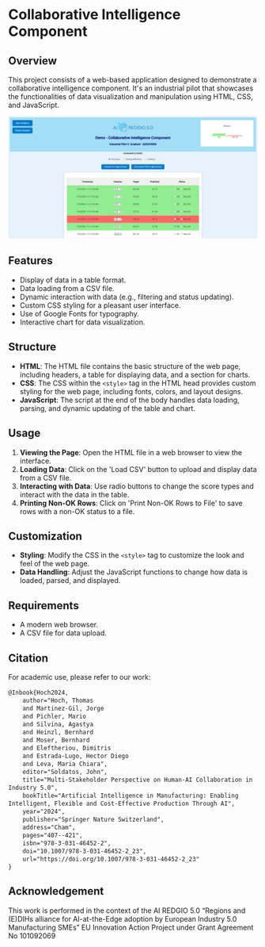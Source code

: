 # Collaborative Intelligence Component

## Overview
This project consists of a web-based application designed to demonstrate a collaborative intelligence component. It's an industrial pilot that showcases the functionalities of data visualization and manipulation using HTML, CSS, and JavaScript.

![Screenshoot](image.png)

## Features
- Display of data in a table format.
- Data loading from a CSV file.
- Dynamic interaction with data (e.g., filtering and status updating).
- Custom CSS styling for a pleasant user interface.
- Use of Google Fonts for typography.
- Interactive chart for data visualization.

## Structure
- **HTML**: The HTML file contains the basic structure of the web page, including headers, a table for displaying data, and a section for charts.
- **CSS**: The CSS within the `<style>` tag in the HTML head provides custom styling for the web page, including fonts, colors, and layout designs.
- **JavaScript**: The script at the end of the body handles data loading, parsing, and dynamic updating of the table and chart.

## Usage
1. **Viewing the Page**: Open the HTML file in a web browser to view the interface.
2. **Loading Data**: Click on the 'Load CSV' button to upload and display data from a CSV file.
3. **Interacting with Data**: Use radio buttons to change the score types and interact with the data in the table.
4. **Printing Non-OK Rows**: Click on 'Print Non-OK Rows to File' to save rows with a non-OK status to a file.

## Customization
- **Styling**: Modify the CSS in the `<style>` tag to customize the look and feel of the web page.
- **Data Handling**: Adjust the JavaScript functions to change how data is loaded, parsed, and displayed.

## Requirements
- A modern web browser.
- A CSV file for data upload.


## Citation
For academic use, please refer to our work:

```
@Inbook{Hoch2024,
	author="Hoch, Thomas
	and Martinez-Gil, Jorge
	and Pichler, Mario
	and Silvina, Agastya
	and Heinzl, Bernhard
	and Moser, Bernhard
	and Eleftheriou, Dimitris
	and Estrada-Lugo, Hector Diego
	and Leva, Maria Chiara",
	editor="Soldatos, John",
	title="Multi-Stakeholder Perspective on Human-AI Collaboration in Industry 5.0",
	bookTitle="Artificial Intelligence in Manufacturing: Enabling Intelligent, Flexible and Cost-Effective Production Through AI",
	year="2024",
	publisher="Springer Nature Switzerland",
	address="Cham",
	pages="407--421",
	isbn="978-3-031-46452-2",
	doi="10.1007/978-3-031-46452-2_23",
	url="https://doi.org/10.1007/978-3-031-46452-2_23"
}
```

## Acknowledgement
This work is performed in the context of the AI REDGIO 5.0 “Regions and (E)DIHs alliance for AI-at-the-Edge adoption by European Industry 5.0 Manufacturing SMEs” EU Innovation Action Project under Grant Agreement No 101092069
